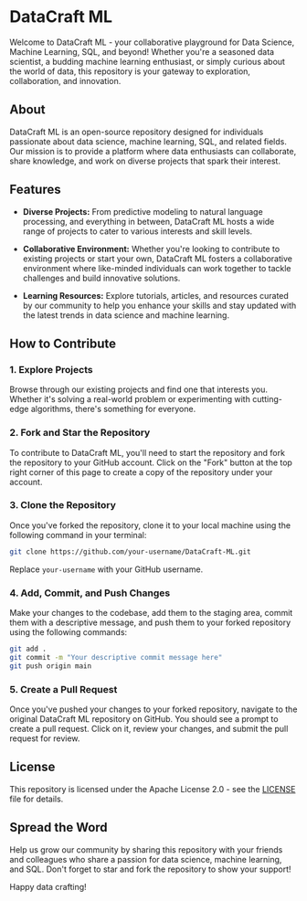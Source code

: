 # DataCraft ML

Welcome to DataCraft ML - your collaborative playground for Data Science, Machine Learning, SQL, and beyond! Whether you're a seasoned data scientist, a budding machine learning enthusiast, or simply curious about the world of data, this repository is your gateway to exploration, collaboration, and innovation.

## About

DataCraft ML is an open-source repository designed for individuals passionate about data science, machine learning, SQL, and related fields. Our mission is to provide a platform where data enthusiasts can collaborate, share knowledge, and work on diverse projects that spark their interest.

## Features

- **Diverse Projects:** From predictive modeling to natural language processing, and everything in between, DataCraft ML hosts a wide range of projects to cater to various interests and skill levels.
  
- **Collaborative Environment:** Whether you're looking to contribute to existing projects or start your own, DataCraft ML fosters a collaborative environment where like-minded individuals can work together to tackle challenges and build innovative solutions.

- **Learning Resources:** Explore tutorials, articles, and resources curated by our community to help you enhance your skills and stay updated with the latest trends in data science and machine learning.

## How to Contribute

### 1. Explore Projects

Browse through our existing projects and find one that interests you. Whether it's solving a real-world problem or experimenting with cutting-edge algorithms, there's something for everyone.

### 2. Fork and Star the Repository

To contribute to DataCraft ML, you'll need to start the repository and fork the repository to your GitHub account. Click on the "Fork" button at the top right corner of this page to create a copy of the repository under your account.

### 3. Clone the Repository

Once you've forked the repository, clone it to your local machine using the following command in your terminal:

```bash
git clone https://github.com/your-username/DataCraft-ML.git
```

Replace `your-username` with your GitHub username.

### 4. Add, Commit, and Push Changes

Make your changes to the codebase, add them to the staging area, commit them with a descriptive message, and push them to your forked repository using the following commands:

```bash
git add .
git commit -m "Your descriptive commit message here"
git push origin main
```

### 5. Create a Pull Request

Once you've pushed your changes to your forked repository, navigate to the original DataCraft ML repository on GitHub. You should see a prompt to create a pull request. Click on it, review your changes, and submit the pull request for review.

## License

This repository is licensed under the Apache License 2.0 - see the [LICENSE](LICENSE) file for details.

## Spread the Word

Help us grow our community by sharing this repository with your friends and colleagues who share a passion for data science, machine learning, and SQL. Don't forget to star and fork the repository to show your support!

Happy data crafting!
